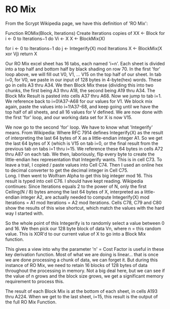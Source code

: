 # RO Mix
From the Scrypt Wikipedia page, we have this definition of 'RO Mix':

Function ROMix(Block, Iterations)
Create Iterations copies of XX ← Block
   for i ← 0 to Iterations−1 do
      Vi ← X
      X ← BlockMix(X)

for i ← 0 to Iterations−1 do
      j ← Integerify(X) mod Iterations 
      X ← BlockMix(X xor Vj)
return X

Our RO Mix excel sheet has 16 tabs, each named 'i=n'.  Each sheet is divided into a top half and bottom half by black shading on row 70.
In the first 'for' loop above, we will fill out V0, V1, … V15 on the top half of our sheet.
In tab i=0, for V0, we paste in our input of 128 bytes in 4-byte(hex) words.  These go in cells A3 thru A34.  We then Block Mix these (dividing this into two chunks, the first being A3 thru A18, the second being A19 thru A34.  The Block Mix Result is pasted into cells A37 thru A68.
Now we jump to tab i=1.   We reference back to i=0!A37-A68 for our values for V1.  We block mix again, paste the values into i=1!A37-68, and keep going until we have the top half of all sheets, and all 16 values for V defined.  We are now done with the first 'for' loop, and our working data set for X is now V15.

We now go to the second 'for' loop.  We have to know what 'Integerify' means.  From Wikipedia:
Where RFC 7914 defines Integerify(X) as the result of interpreting the last 64 bytes of X as a little-endian integer A1.
So we get the last 64 bytes of X (which is V15 on tab i=0, or the final result from the previous tab on tabs i=1 thru i=15.
We reference these 64 bytes in cells A72 thru A87 on each tab.
We then, laboriously, flip every byte to create the little-endian hex representation that Integerify wants.  This is in cell C73.  To leave a trail, I copied / paste values into Cell C74.  Then I used an online hex to decimal converter to get the decimal integer in Cell C75.   
Long.
I then went to Wolfram Alpha to get this big integer mod 16.  This result is typed into cell C76.
I should have kept reading.  Wikipedia continues:
Since Iterations equals 2 to the power of N, only the first Ceiling(N / 8) bytes among the last 64 bytes of X, interpreted as a little-endian integer A2, are actually needed to compute Integerify(X) mod Iterations = A1 mod Iterations = A2 mod Iterations.
Cells C78, C79 and C80 show the results of this wise shortcut, which match the values with the hard way I started with.

So the whole point of this Integerify is to randomly select a value between 0 and 16.  We then pick our 128 byte block of data Vn, where n = this random value.  This is XOR'd to our current value of X to go into a Block Mix function.

This gives a view into why the parameter 'n' = Cost Factor is useful in these key derivation function.  Most of what we are doing is linear… that is once we are done processing a chunk of data, we can forget it.  But during this instance of RO Mix, we need to retain 16 blocks of 128 bytes of data throughout the processing in memory.  Not a big deal here, but we can see if the value of n grows and the block size grows, we get a significant memory requirement to process this.

The result of each Block Mix is at the bottom of each sheet, in cells A193 thru A224.
When we get to the last sheet, i=15, this result is the output of the full RO Mix Function.
